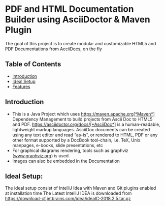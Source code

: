 # PDF and HTML Documentation Builder using AsciiDoctor & Maven Plugin
The goal of this project is to create modular and customizable HTML5 and PDF Documentations from AcciiDocs, on the fly

 ## Table of Contents
 - [Introduction](#introduction)
 - [Ideal Setup](#Ideal_setup)
 - [Features](#features)

 ## Introduction
 - This is a Java Project which uses https://maven.apache.org[*Maven*] Dependency Management to build projects from Ascii Doc to HTML5 and PDF. https://asciidoctor.org/docs/[*AsciiDoc*] is a human-readable, lightweight markup languages.
 AsciiDoc documents can be created using any text editor and read “as-is”, or rendered to HTML, PDF or any other format supported by a DocBook tool-chain, i.e. TeX, Unix manpages, e-books, slide presentations, etc
 - For graphical diagrams rendering, tools such as graphviz (www.graphviz.org) is used.
 - Images can also be embedded in the Documentation

 ## Ideal Setup:
 The ideal setup consist of IntelliJ Idea with Maven and Git plugins enabled at installation time
 The Latest IntelliJ IDEA is downloaded from https://download-cf.jetbrains.com/idea/ideaIC-2018.2.5.tar.gz
